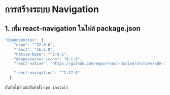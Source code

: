 
# การสร้างระบบ Navigation

## 1. เพิ่ม react-navigation ในไฟล์ package.json

```js
"dependencies": {
    "expo": "^32.0.0",
    "react": "16.5.0",
    "native-base": "^2.8.1",
    "@expo/vector-icons": "8.1.0",
    "react-native": "https://github.com/expo/react-native/archive/sdk-32.0.0.tar.gz",

    "react-navigation": "^2.17.0"
  }
```

บันทึกไฟล์ และรันคำสั่ง `npm install`

